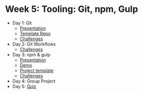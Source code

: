 # Week 5: Tooling: Git, npm, Gulp

- Day 1: Git
	- [Presentation](https://docs.google.com/presentation/d/15Z03saKItEj1Tc5d__tXk3uIguPqHvcFIA1Bd2WUffs/edit?usp=sharing)
	- [Template Repo](https://github.com/develop-me/git-simple)
	- [Challenges](challenges/01/README.md)
- Day 2: Git Workflows
	- [Challenges](challenges/02/README.md)
- Day 3: npm & gulp
	- [Presentation](https://docs.google.com/presentation/d/13nRo3vZhvsJ5YN5QMp3puS7LQBQvj0qPnePJny3RqjY/edit?usp=sharing)
	- [Demo](https://github.com/develop-me/gulp-demo)
	- [Project template](https://github.com/develop-me/gulp-template)
	- [Challenges](challenges/03/README.md)
- Day 4: Group Project
- Day 5: [Quiz](quiz/README.md)
